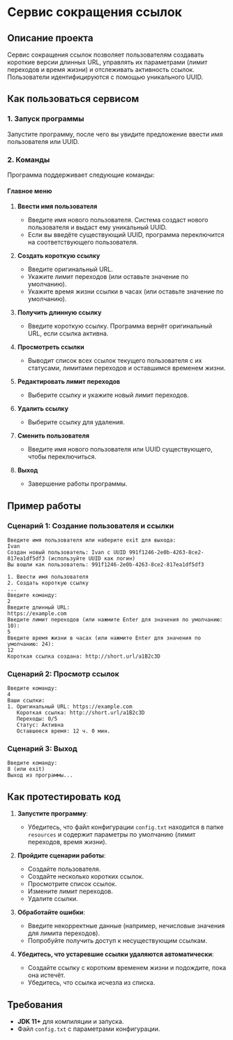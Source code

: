 # Сервис сокращения ссылок

## Описание проекта

Сервис сокращения ссылок позволяет пользователям создавать короткие версии длинных URL, управлять их параметрами (лимит переходов и время жизни) и отслеживать активность ссылок. Пользователи идентифицируются с помощью уникального UUID.



## Как пользоваться сервисом

### 1. Запуск программы
Запустите программу, после чего вы увидите предложение ввести имя пользователя или UUID.

### 2. Команды
Программа поддерживает следующие команды:

#### Главное меню

1. **Ввести имя пользователя**
    - Введите имя нового пользователя. Система создаст нового пользователя и выдаст ему уникальный UUID.
    - Если вы введёте существующий UUID, программа переключится на соответствующего пользователя.

2. **Создать короткую ссылку**
    - Введите оригинальный URL.
    - Укажите лимит переходов (или оставьте значение по умолчанию).
    - Укажите время жизни ссылки в часах (или оставьте значение по умолчанию).

3. **Получить длинную ссылку**
    - Введите короткую ссылку. Программа вернёт оригинальный URL, если ссылка активна.

4. **Просмотреть ссылки**
    - Выводит список всех ссылок текущего пользователя с их статусами, лимитами переходов и оставшимся временем жизни.

5. **Редактировать лимит переходов**
    - Выберите ссылку и укажите новый лимит переходов.

6. **Удалить ссылку**
    - Выберите ссылку для удаления.

7. **Сменить пользователя**
    - Введите имя нового пользователя или UUID существующего, чтобы переключиться.

8. **Выход**
    - Завершение работы программы.



## Пример работы

### Сценарий 1: Создание пользователя и ссылки
```
Введите имя пользователя или наберите exit для выхода:
Ivan
Создан новый пользователь: Ivan с UUID 991f1246-2e0b-4263-8ce2-817ea1df5df3 (используйте UUID как логин)
Вы вошли как пользователь: 991f1246-2e0b-4263-8ce2-817ea1df5df3

1. Ввести имя пользователя
2. Создать короткую ссылку
...
Введите команду:
2
Введите длинный URL:
https://example.com
Введите лимит переходов (или нажмите Enter для значения по умолчанию: 10):
5
Введите время жизни в часах (или нажмите Enter для значения по умолчанию: 24):
12
Короткая ссылка создана: http://short.url/a1B2c3D
```

### Сценарий 2: Просмотр ссылок
```
Введите команду:
4
Ваши ссылки:
1. Оригинальный URL: https://example.com
   Короткая ссылка: http://short.url/a1B2c3D
   Переходы: 0/5
   Статус: Активна
   Оставшееся время: 12 ч. 0 мин.
```

### Сценарий 3: Выход
```
Введите команду:
8 (или exit)
Выход из программы...
```



## Как протестировать код

1. **Запустите программу**:
    - Убедитесь, что файл конфигурации `config.txt` находится в папке `resources` и содержит параметры по умолчанию (лимит переходов, время жизни).

2. **Пройдите сценарии работы**:
    - Создайте пользователя.
    - Создайте несколько коротких ссылок.
    - Просмотрите список ссылок.
    - Измените лимит переходов.
    - Удалите ссылки.

3. **Обработайте ошибки**:
    - Введите некорректные данные (например, нечисловые значения для лимита переходов).
    - Попробуйте получить доступ к несуществующим ссылкам.

4. **Убедитесь, что устаревшие ссылки удаляются автоматически**:
    - Создайте ссылку с коротким временем жизни и подождите, пока она истечёт.
    - Убедитесь, что ссылка исчезла из списка.



## Требования
- **JDK 11+** для компиляции и запуска.
- Файл `config.txt` с параметрами конфигурации.
